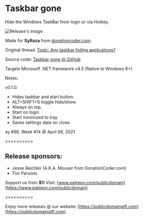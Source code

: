 # Taskbar gone
Hide the Windows TaskBar from login or via Hotkey.

![Release's image](https://user-images.githubusercontent.com/54631779/113671424-50c6fe00-9684-11eb-9d4b-f1a1ca8a008f.png)

Made for **SyRaza** from [donationcoder.com](https://www.donationcoder.com).

Original thread: [Topic: Any taskbar hiding applications?](https://www.donationcoder.com/forum/index.php?topic=51180.0)

Source code: [Taskbar gone @ GitHub]("https://github.com/publicdomain/taskbar-gone)

Targets Microsoft .NET framework v4.5 (Native to Windows 8+)

Notes:

v0.1.0:
- Hides taskbar and start button.
- ALT+SHIFT+S toggle hide/show.
- Always on top.
- Start on login.
- Start minimized to tray.
- Saves settings data on close.

ay #96, Week #14 @ April 06, 2021

==========

## Release sponsors:

* Jesse Reichler (A.K.A. Mouser from DonationCoder.com)
* Tim Parsons

Support us from **$1**! Visit: [www.patreon.com/publicdomain](https://www.patreon.com/publicdomain)

==========

Enjoy more releases @ our website: [https://publicdomaingift.com](https://publicdomaingift.com)